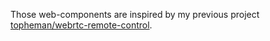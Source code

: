 Those web-components are inspired by my previous project [topheman/webrtc-remote-control](https://github.com/topheman/webrtc-remote-control/tree/master/demo/shared/js/components).
